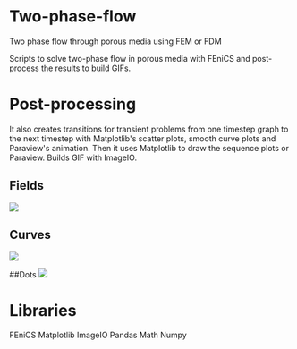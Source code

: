 # Two-phase-flow
Two phase flow through porous media using FEM or FDM

Scripts to solve two-phase flow in porous media with FEniCS and post-process the results to build GIFs.

# Post-processing
It also creates transitions for transient problems from one timestep graph to the next timestep with Matplotlib's scatter plots, smooth curve plots and Paraview's animation.
Then it uses Matplotlib to draw the sequence plots or Paraview. Builds GIF with ImageIO.

## Fields
![](https://raw.githubusercontent.com/mfdali/two-phase-flow/main/fenics/darcy-two-zones_gif.gif)

## Curves
![]('https://raw.githubusercontent.com/mfdali/two-phase-flow/main/fenics/sat_front_gif.gif')

##Dots
![]('https://raw.githubusercontent.com/mfdali/two-phase-flow/main/fenics/terzaghi_gif.gif')

# Libraries
FEniCS
Matplotlib
ImageIO
Pandas
Math
Numpy
